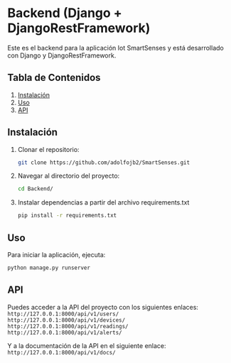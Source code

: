 # Backend (Django + DjangoRestFramework)
Este es el backend para la aplicación Iot SmartSenses y está desarrollado con Django y DjangoRestFramework. 

## Tabla de Contenidos
1. [Instalación](#instalación)
2. [Uso](#uso)
3. [API](#API)

## Instalación
1. Clonar el repositorio:
   ```bash
   git clone https://github.com/adolfojb2/SmartSenses.git
   ```

2. Navegar al directorio del proyecto:
    ```bash
    cd Backend/
    ```
    
3. Instalar dependencias a partir del archivo requirements.txt
    ```bash
    pip install -r requirements.txt
    ```

## Uso
Para iniciar la aplicación, ejecuta:
   ```bash
   python manage.py runserver
   ```

## API
Puedes acceder a la API del proyecto con los siguientes enlaces:
```http://127.0.0.1:8000/api/v1/users/```
```http://127.0.0.1:8000/api/v1/devices/```
```http://127.0.0.1:8000/api/v1/readings/```
```http://127.0.0.1:8000/api/v1/alerts/```

Y a la documentación de la API en el siguiente enlace:
```http://127.0.0.1:8000/api/v1/docs/```
